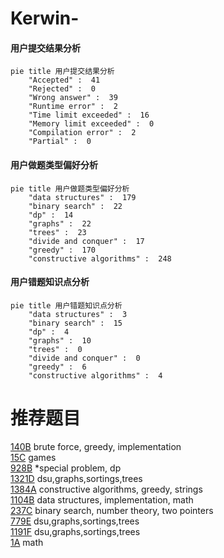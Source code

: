 # Kerwin-

<!-- tabs:start -->



#### **用户提交结果分析**

```mermaid
pie title 用户提交结果分析
    "Accepted" :  41
    "Rejected" :  0
    "Wrong answer" :  39
    "Runtime error" :  2
    "Time limit exceeded" :  16
    "Memory limit exceeded" :  0
    "Compilation error" :  2
    "Partial" :  0
```

#### **用户做题类型偏好分析**

```mermaid
pie title 用户做题类型偏好分析
    "data structures" :  179
    "binary search" :  22
    "dp" :  14
    "graphs" :  22
    "trees" :  23
    "divide and conquer" :  17
    "greedy" :  170
    "constructive algorithms" :  248
```
#### **用户错题知识点分析**

```mermaid
pie title 用户错题知识点分析
    "data structures" :  3
    "binary search" :  15
    "dp" :  4
    "graphs" :  10
    "trees" :  0
    "divide and conquer" :  0
    "greedy" :  6
    "constructive algorithms" :  4
```



<!-- tabs:end -->
# 推荐题目
[140B](https://codeforces.com/contest/140/problem/B)		brute force,
                        greedy,
                        implementation		  
[15C](https://codeforces.com/contest/15/problem/C)		games		  
[928B](https://codeforces.com/contest/928/problem/B)		*special problem,
                        dp		  
[1321D](https://codeforces.com/contest/1321/problem/D)		dsu,graphs,sortings,trees		  
[1384A](https://codeforces.com/contest/1384/problem/A)		constructive algorithms,
                        greedy,
                        strings		  
[1104B](https://codeforces.com/contest/1104/problem/B)		data structures,
                        implementation,
                        math		  
[237C](https://codeforces.com/contest/237/problem/C)		binary search,
                        number theory,
                        two pointers		  
[779E](https://codeforces.com/contest/779/problem/E)		dsu,graphs,sortings,trees		  
[1191F](https://codeforces.com/contest/1191/problem/F)		dsu,graphs,sortings,trees		  
[1A](https://codeforces.com/contest/1/problem/A)		math		  
